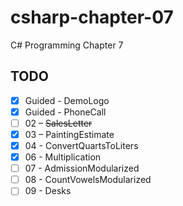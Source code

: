 # csharp-chapter-07
C# Programming Chapter 7

## TODO
- [X] Guided - DemoLogo
- [X] Guided - PhoneCall
- [ ] 02 – ~~SalesLetter~~
- [X] 03 – PaintingEstimate
- [X] 04 - ConvertQuartsToLiters
- [X] 06 - Multiplication
- [ ] 07 - AdmissionModularized
- [ ] 08 - CountVowelsModularized
- [ ] 09 - Desks
